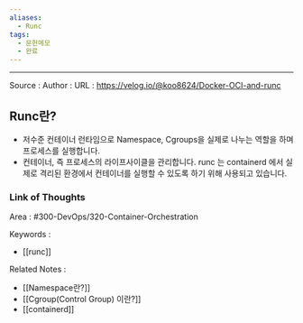 ```yaml
---
aliases:
  - Runc
tags:
  - 문헌메모
  - 완료
---
```



---


Source :
Author : 
URL : https://velog.io/@koo8624/Docker-OCI-and-runc

## Runc란?
- 저수준 컨테이너 런타임으로 Namespace, Cgroups을 실제로 나누는 역할을 하며 프로세스를 실행합니다.
- 컨테이너, 즉 프로세스의 라이프사이클을 관리합니다.
runc 는 containerd 에서 실제로 격리된 환경에서 컨테이너를 실행할 수 있도록 하기 위해 사용되고 있습니다.

### Link of Thoughts
Area : #300-DevOps/320-Container-Orchestration 

Keywords :
- [[runc]]

Related Notes : 
- [[Namespace란?]]
- [[Cgroup(Control Group) 이란?]]
- [[containerd]]